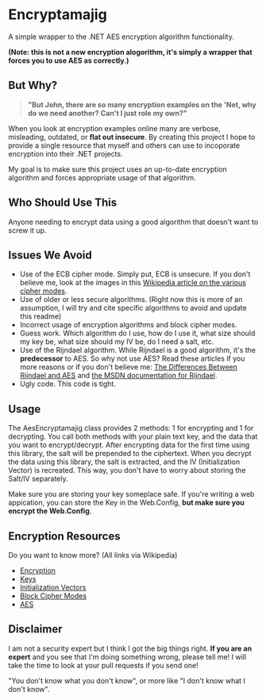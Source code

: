 # Encryptamajig

A simple wrapper to the .NET AES encryption algorithm functionality.

**(Note: this is not a new encryption alogorithm, it's simply a wrapper that forces you to use AES as correctly.)**

## But Why?

> **"But John, there are so many encryption examples on the 'Net, why do we need another?  Can't I just role my own?"**

When you look at encryption examples online many are verbose, misleading, outdated, or **flat out insecure**.  By creating this project I hope to provide a single resource that myself and others can use to incoporate encryption into their .NET projects.

My goal is to make sure this project uses an up-to-date encryption algorithm and forces appropriate usage of that algorithm.

## Who Should Use This

Anyone needing to encrypt data using a good algorithm that doesn't want to screw it up.

## Issues We Avoid
 
 - Use of the ECB cipher mode.  Simply put, ECB is unsecure.  If you don't believe me, look at the images in this [Wikipedia article on the various cipher modes](http://en.wikipedia.org/wiki/Block_cipher_modes_of_operation).
 - Use of older or less secure algorithms. (Right now this is more of an assumption, I will try and cite specific algorithms to avoid and update this readme)
 - Incorrect usage of encryption algorithms and block cipher modes.
 - Guess work.  Which algorithm do I use, how do I use it, what size should my key be, what size should my IV be, do I need a salt, etc.
 - Use of the Rijndael algorithm.  While Rijndael is a good algorithm, it's the **predecessor** to AES. So why not use AES?  Read these articles if you more reasons or if you don't believe me: [The Differences Between Rijndael and AES](http://blogs.msdn.com/b/shawnfa/archive/2006/10/09/the-differences-between-rijndael-and-aes.aspx) and [the MSDN documentation for Rijndael](http://msdn.microsoft.com/en-us/library/system.security.cryptography.rijndael(v=vs.90).aspx).
 - Ugly code.  This code is tight.

## Usage

The AesEncryptamajig class provides 2 methods: 1 for encrypting and 1 for decrypting.  You call both methods with your plain text key, and the data that you want to encrypt/decrypt.  After encrypting data for the first time using this library, the salt will be prepended to the ciphertext.  When you decrypt the data using this library, the salt is extracted, and the IV (Initialization Vector) is recreated.  This way, you don't have to worry about storing the Salt/IV separately.

Make sure you are storing your key someplace safe.  If you're writing a web appication, you can store the Key in the Web.Config, **but make sure you encrypt the Web.Config**.

## Encryption Resources

Do you want to know more? (All links via Wikipedia)

- [Encryption](http://en.wikipedia.org/wiki/Encryption)
- [Keys](http://en.wikipedia.org/wiki/Key_(cryptography))
- [Initialization Vectors](http://en.wikipedia.org/wiki/Initialization_vector)
- [Block Cipher Modes](http://en.wikipedia.org/wiki/Block_cipher_modes_of_operation)
- [AES](http://en.wikipedia.org/wiki/Advanced_Encryption_Standard)

## Disclaimer

I am not a security expert but I think I got the big things right.  **If you are an expert** and you see that I'm doing something wrong, please tell me!  I will take the time to look at your pull requests if you send one!

"You don't know what you don't know", or more like "I don't know what I don't know".
